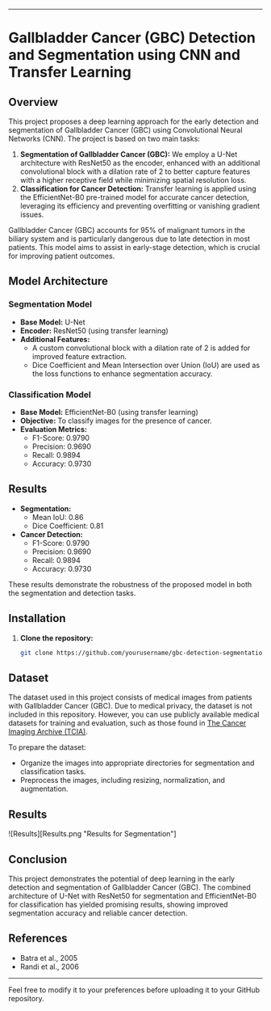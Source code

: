 
---

# Gallbladder Cancer (GBC) Detection and Segmentation using CNN and Transfer Learning

## Overview
This project proposes a deep learning approach for the early detection and segmentation of Gallbladder Cancer (GBC) using Convolutional Neural Networks (CNN). The project is based on two main tasks:

1. **Segmentation of Gallbladder Cancer (GBC):** We employ a U-Net architecture with ResNet50 as the encoder, enhanced with an additional convolutional block with a dilation rate of 2 to better capture features with a higher receptive field while minimizing spatial resolution loss.
2. **Classification for Cancer Detection:** Transfer learning is applied using the EfficientNet-B0 pre-trained model for accurate cancer detection, leveraging its efficiency and preventing overfitting or vanishing gradient issues.

Gallbladder Cancer (GBC) accounts for 95% of malignant tumors in the biliary system and is particularly dangerous due to late detection in most patients. This model aims to assist in early-stage detection, which is crucial for improving patient outcomes.

## Model Architecture

### Segmentation Model
- **Base Model:** U-Net
- **Encoder:** ResNet50 (using transfer learning)
- **Additional Features:**
  - A custom convolutional block with a dilation rate of 2 is added for improved feature extraction.
  - Dice Coefficient and Mean Intersection over Union (IoU) are used as the loss functions to enhance segmentation accuracy.

### Classification Model
- **Base Model:** EfficientNet-B0 (using transfer learning)
- **Objective:** To classify images for the presence of cancer.
- **Evaluation Metrics:**
  - F1-Score: 0.9790
  - Precision: 0.9690
  - Recall: 0.9894
  - Accuracy: 0.9730

## Results
- **Segmentation:**
  - Mean IoU: 0.86
  - Dice Coefficient: 0.81
- **Cancer Detection:**
  - F1-Score: 0.9790
  - Precision: 0.9690
  - Recall: 0.9894
  - Accuracy: 0.9730

These results demonstrate the robustness of the proposed model in both the segmentation and detection tasks.

## Installation

1. **Clone the repository:**
   ```bash
   git clone https://github.com/yourusername/gbc-detection-segmentation.git

## Dataset
The dataset used in this project consists of medical images from patients with Gallbladder Cancer (GBC). Due to medical privacy, the dataset is not included in this repository. However, you can use publicly available medical datasets for training and evaluation, such as those found in [The Cancer Imaging Archive (TCIA)](https://www.cancerimagingarchive.net/).

To prepare the dataset:
- Organize the images into appropriate directories for segmentation and classification tasks.
- Preprocess the images, including resizing, normalization, and augmentation.

## Results

![Results][Results.png "Results for Segmentation"]

## Conclusion
This project demonstrates the potential of deep learning in the early detection and segmentation of Gallbladder Cancer (GBC). The combined architecture of U-Net with ResNet50 for segmentation and EfficientNet-B0 for classification has yielded promising results, showing improved segmentation accuracy and reliable cancer detection.

## References
- Batra et al., 2005
- Randi et al., 2006

---

Feel free to modify it to your preferences before uploading it to your GitHub repository.

